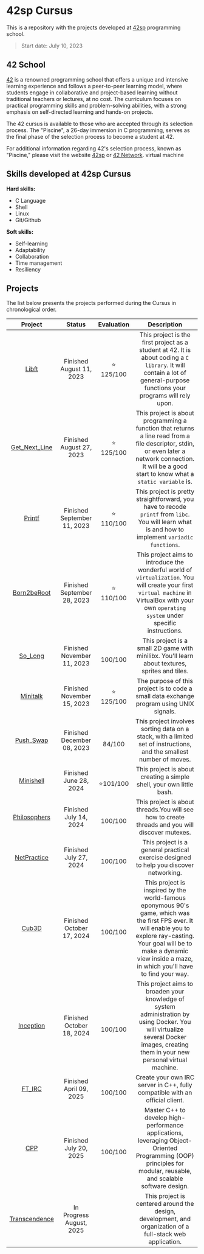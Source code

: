 # 42sp Cursus

This is a repository with the projects developed at [42sp](https://www.42sp.org.br/) programming school.

>Start date: July 10, 2023

## 42 School

[42](https://www.42network.org/) is a renowned programming school that offers a unique and intensive learning experience and follows a peer-to-peer learning model, where students engage in collaborative and project-based learning without traditional teachers or lectures, at no cost. The curriculum focuses on practical programming skills and problem-solving abilities, with a strong emphasis on self-directed learning and hands-on projects. 

The 42 cursus is available to those who are accepted through its selection process. The "Piscine", a 26-day immersion in C programming, serves as the final phase of the selection process to become a student at 42.

For additional information regarding 42's selection process, known as "Piscine," please visit the website [42sp](https://www.42sp.org.br/) or [42 Network](https://www.42network.org/).
virtual machine
## Skills developed at 42sp Cursus

**Hard skills:**

- C Language
- Shell
- Linux
- Git/Github

**Soft skills:**

- Self-learning
- Adaptability
- Collaboration
- Time management
- Resiliency

## Projects

The list below presents the projects performed during the Cursus in chronological order.

| Project  | Status | Evaluation | Description |
| :----: | :----: | :----: | :----: |
| [Libft](https://github.com/daniele-frade/42sp-cursus/tree/main/01_libft)                 | Finished <br> August 11, 2023 | ⭐<br>125/100 | This project is the first project as a student at 42. It is about coding a `C library`. It will contain a lot of general-purpose functions your programs will rely upon. | 
| [Get_Next_Line](https://github.com/daniele-frade/42sp-cursus/tree/main/02_get_next_line) | Finished <br> August 27, 2023 | ⭐<br>125/100 | This project is about programming a function that returns a line read from a file descriptor, stdin, or even later a network connection.  It will be a good start to know what a `static variable` is. |
| [Printf](https://github.com/daniele-frade/42sp-cursus/tree/main/03_printf)               | Finished <br> September 11, 2023 | ⭐<br>110/100 | This project is pretty straightforward, you have to recode `printf` from `libc`. You will learn what is and how to implement `variadic functions`. |
| [Born2beRoot](https://github.com/daniele-frade/42sp-cursus/tree/main/04_born2beroot)     | Finished <br> September 28, 2023 | ⭐<br>110/100 | This project aims to introduce the wonderful world of `virtualization`. You will create your first `virtual machine` in VirtualBox with your own `operating system` under specific instructions. |
| [So_Long](https://github.com/daniele-frade/42sp-cursus/tree/main/05_so_long)     | Finished <br> November 11, 2023 | <br>100/100 | This project is a small 2D game with minilibx. You'll learn about textures, sprites and tiles. |
| [Minitalk](https://github.com/daniele-frade/42sp-cursus/tree/main/06_minitalk)     | Finished <br> November 15, 2023 | ⭐<br>125/100 | The purpose of this project is to code a small data exchange program using UNIX signals. |
| [Push_Swap](https://github.com/daniele-frade/42sp-cursus/tree/main/07_push_swap)     | Finished <br> December 08, 2023 | <br>84/100 | This project involves sorting data on a stack, with a limited set of instructions, and the smallest number of moves. |
| [Minishell](https://github.com/daniele-frade/42sp-cursus/tree/main/08_minishell)     | Finished <br> June 28, 2024  | <br>   ⭐101/100 | This project is about creating a simple shell, your own little bash. |
| [Philosophers](https://github.com/daniele-frade/42sp-cursus/tree/main/09_philosophers)     | Finished <br> July 14, 2024  | <br>   100/100 | This project is about threads.You will see how to create threads and you will discover mutexes. |
| [NetPractice](https://github.com/daniele-frade/42sp-cursus/tree/main/10_net_practice)     | Finished <br> July 27, 2024  | <br>   100/100 | This project is a general practical exercise designed to help you discover networking. |
| [Cub3D](https://github.com/daniele-frade/42sp-cursus/tree/main/11_cub3d)     | Finished <br> October 17, 2024  | <br>   100/100 | This project is inspired by the world-famous eponymous 90's game, which was the first FPS ever. It will enable you to explore ray-casting. Your goal will be to make a dynamic view inside a maze, in which you'll have to find your way. |
| [Inception](https://github.com/daniele-frade/42sp-cursus/tree/main/12_inception)     | Finished <br> October 18, 2024  | <br>   100/100 | This project aims to broaden your knowledge of system administration by using Docker. You will virtualize several Docker images, creating them in your new personal virtual machine. |
| [FT_IRC](https://github.com/daniele-frade/42sp-cursus/tree/main/13_ft_irc)     | Finished <br> April 09, 2025  | <br>   100/100 | Create your own IRC server in C++, fully compatible with an official client. |
| [CPP](https://github.com/daniele-frade/42sp-cursus/tree/main/14_cpp)     | Finished <br> July 20, 2025  | <br>   100/100 | Master C++ to develop high-performance applications, leveraging Object-Oriented Programming (OOP) principles for modular, reusable, and scalable software design. |
| [Transcendence](https://github.com/daniele-frade/42sp-cursus/tree/main/15_transcendence)     | In Progress <br> August, 2025  | <br>    | This project is centered around the design, development, and organization of a full-stack web application. |
